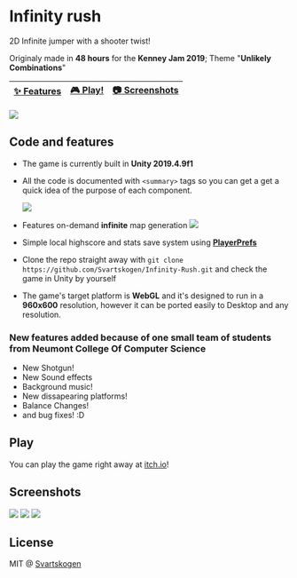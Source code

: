 # Infinity rush

2D Infinite jumper with a shooter twist!

Originaly made in **48 hours** for the **Kenney Jam 2019**; Theme "**Unlikely Combinations**"

| [:sparkles: Features](#code-and-features) | [:video_game: Play!](#play) | [:camera: Screenshots](#screenshots) |
| --------------- | -------- | ----------- |

<img src="https://svartskogen.com/images/infinity.png" />

## Code and features

- The game is currently built in **Unity 2019.4.9f1**
- All the code is documented with `<summary>` tags so you can get a get a quick idea of the purpose of each component.
  
  <img src="http://media.svartskogen.com/infrush/docs.jpg" />
- Features on-demand **infinite** map generation
  <img src="http://media.svartskogen.com/infrush/mapGen.gif" />
- Simple local highscore and stats save system using [**PlayerPrefs**](https://docs.unity3d.com/ScriptReference/PlayerPrefs.html)
- Clone the repo straight away with `git clone https://github.com/Svartskogen/Infinity-Rush.git` and check the game in Unity by yourself
- The game's target platform is **WebGL** and it's designed to run in a **960x600** resolution, however it can be ported easily to Desktop and any resolution.
### New features added because of one small team of students from Neumont College Of Computer Science

- New Shotgun!
- New Sound effects
- Background music!
- New dissapearing platforms!
- Balance Changes!
- and bug fixes! :D

## Play

You can play the game right away at [itch.io](https://svartskogen.itch.io/infinity-rush)!

## Screenshots

<img src="http://media.svartskogen.com/infrush/screen1.jpg" />

<img src="http://media.svartskogen.com/infrush/screen2.jpg" />

<img src="http://media.svartskogen.com/infrush/screen3.jpg" />

## License

MIT @ [Svartskogen](https://github.com/Svartskogen)
